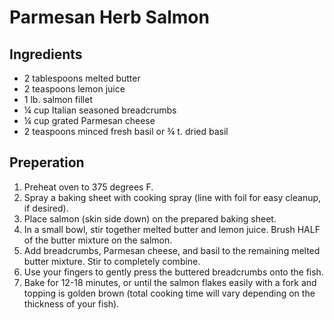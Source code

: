 # Parmesan Herb Salmon

## Ingredients
* 2 tablespoons melted butter
* 2 teaspoons lemon juice
* 1 lb. salmon fillet
* ¼ cup Italian seasoned breadcrumbs
* ¼ cup grated Parmesan cheese
* 2 teaspoons minced fresh basil or ¾ t. dried basil

## Preperation
1. Preheat oven to 375 degrees F.
1. Spray a baking sheet with cooking spray (line with foil for easy cleanup, if desired).
1. Place salmon (skin side down) on the prepared baking sheet.
1. In a small bowl, stir together melted butter and lemon juice. Brush HALF of the butter mixture on the salmon.
1. Add breadcrumbs, Parmesan cheese, and basil to the remaining melted butter mixture. Stir to completely combine.
1. Use your fingers to gently press the buttered breadcrumbs onto the fish.
1. Bake for 12-18 minutes, or until the salmon flakes easily with a fork and topping is golden brown (total cooking time will vary depending on the thickness of your fish).